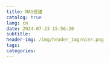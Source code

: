 ```yaml
---
title: NAS搭建
catalog: true
lang: cn
date: 2024-07-23 15:56:20
subtitle:
header-img: /img/header_img/nier.png
tags:
categories:
---
```



## 